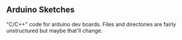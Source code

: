 ## Arduino Sketches

"C/C++" code for arduino dev boards. Files and directories are fairly unstructured
but maybe that'll change.
